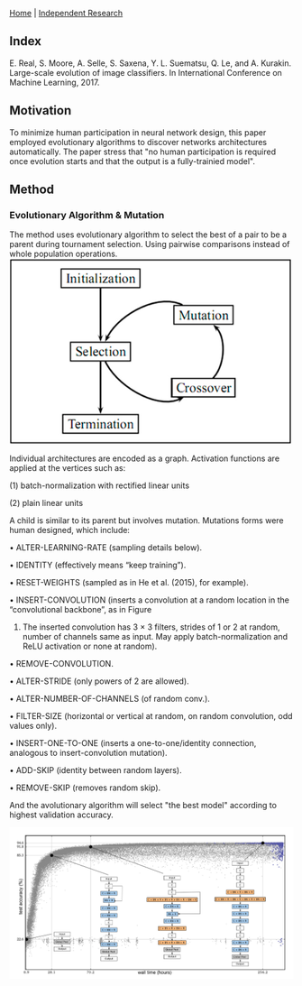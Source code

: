 [Home](https://clojia.github.io/) | [Independent Research](https://clojia.github.io/independent_research/)

## Index

E. Real, S. Moore, A. Selle, S. Saxena, Y. L. Suematsu,
Q. Le, and A. Kurakin. Large-scale evolution of image classifiers.
In International Conference on Machine Learning,
2017.

## Motivation
To minimize human participation in neural network design, this paper employed evolutionary algorithms to discover networks architectures automatically. The paper stress that "no human participation is required once evolution starts and that the output is a fully-trainied model".

## Method

### Evolutionary Algorithm & Mutation

The method uses evolutionary algorithm to select the best of a pair to be a parent during tournament selection. Using pairwise comparisons instead of whole population operations. 
<img src="images/Genetic-Algorithm-Tree-Basic-steps-of-GA-selection-crossover-and-mutation.jpg" width="500"> 

Individual architectures are encoded as a graph. Activation functions are applied at the vertices such as:

(1) batch-normalization with rectified linear units

(2) plain linear units

A child is similar to its parent but involves mutation. Mutations forms were human designed, which include:

• ALTER-LEARNING-RATE (sampling details below).

• IDENTITY (effectively means “keep training”).

• RESET-WEIGHTS (sampled as in He et al. (2015), for
example).

• INSERT-CONVOLUTION (inserts a convolution at a random
location in the “convolutional backbone”, as in Figure
1. The inserted convolution has 3 × 3 filters, strides
of 1 or 2 at random, number of channels same as input.
May apply batch-normalization and ReLU activation or
none at random).

• REMOVE-CONVOLUTION.

• ALTER-STRIDE (only powers of 2 are allowed).

• ALTER-NUMBER-OF-CHANNELS (of random conv.).

• FILTER-SIZE (horizontal or vertical at random, on random
convolution, odd values only).

• INSERT-ONE-TO-ONE (inserts a one-to-one/identity
connection, analogous to insert-convolution mutation).

• ADD-SKIP (identity between random layers).

• REMOVE-SKIP (removes random skip).

And the avolutionary algorithm will select "the best model" according to highest validation accuracy.

<img src="images/large-scale-evolution.png" width="700"> 

